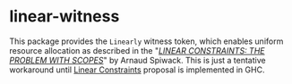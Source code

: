 # linear-witness

This package provides the `Linearly` witness token, which enables uniform resource allocation as described in the "[_LINEAR CONSTRAINTS: THE PROBLEM WITH SCOPES_](https://www.tweag.io/blog/2023-03-23-linear-constraints-linearly/)" by Arnaud Spiwack.
This is just a tentative workaround until [Linear Constraints](https://github.com/ghc-proposals/ghc-proposals/pull/621) proposal is implemented in GHC.
